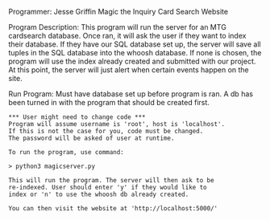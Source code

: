 Programmer: Jesse Griffin
Magic the Inquiry Card Search Website

Program Description:
    This program will run the server for an MTG cardsearch database.
    Once ran, it will ask the user if they want to
    index their database. If they have our SQL database
    set up, the server will save all tuples in the SQL
    database into the whoosh database. If none is chosen,
    the program will use the index already created and submitted
    with our project. At this point, the server will just alert
    when certain events happen on the site.

Run Program:
    Must have database set up before program is ran. A db has
    been turned in with the program that should be created first.

    *** User might need to change code ***
    Program will assume username is 'root', host is 'localhost'.
    If this is not the case for you, code must be changed.
    The password will be asked of user at runtime.

    To run the program, use command:

    > python3 magicserver.py

    This will run the program. The server will then ask to be
    re-indexed. User should enter 'y' if they would like to
    index or 'n' to use the whoosh db already created.

    You can then visit the website at 'http://localhost:5000/'


